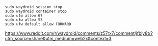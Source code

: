 ```
sudo waydroid session stop
sudo waydroid container stop
sudo ufw allow 67
sudo ufw allow 53
sudo ufw default allow FORWARD
```

https://www.reddit.com/r/waydroid/comments/z57rx7/comment/jfbiy8t/?utm_source=share&utm_medium=web2x&context=3
